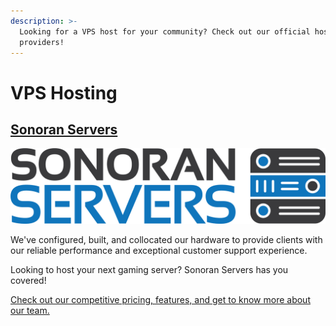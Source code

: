 ```yaml
---
description: >-
  Looking for a VPS host for your community? Check out our official hosting
  providers!
---
```


# VPS Hosting

## [Sonoran Servers](https://sonoranservers.com)

![](../.gitbook/assets/image%20%2898%29.png)

We've configured, built, and collocated our hardware to provide clients with our reliable performance and exceptional customer support experience.

Looking to host your next gaming server? Sonoran Servers has you covered!

[Check out our competitive pricing, features, and get to know more about our team.](https://sonoranservers.com)

